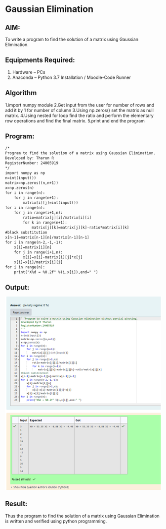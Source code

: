 # Gaussian Elimination

## AIM:
To write a program to find the solution of a matrix using Gaussian Elimination.

## Equipments Required:
1. Hardware – PCs
2. Anaconda – Python 3.7 Installation / Moodle-Code Runner

## Algorithm
1.import numpy module
2.Get input from the user for number of rows and add it by 1 for number of column
3.Using np.zeros() set the matrix as null matrix.
4.Using nested for loop find the ratio and perform the elementary row operations and find the final matrix.
5.print and end the program

## Program:
```
/*
Program to find the solution of a matrix using Gaussian Elimination.
Developed by: Tharun R
RegisterNumber: 24005919
*/
import numpy as np
n=int(input())
matrix=np.zeros((n,n+1))
x=np.zeros(n)
for i in range(n):
    for j in range(n+1):
        matrix[i][j]=int(input())
for i in range(n):
    for j in range(i+1,n):
        ratio=matrix[j][i]/matrix[i][i]
        for k in range(n+1):
            matrix[j][k]=matrix[j][k]-ratio*matrix[i][k]
#black substitution 
x[n-1]=matrix[n-1][n]/matrix[n-1][n-1]
for i in range(n-2,-1,-1):
    x[i]=matrix[i][n]
    for j in range(i+1,n):
        x[i]=x[i]-matrix[i][j]*x[j]
    x[i]=x[i]/matrix[i][i]
for i in range(n):
    print("X%d = %0.2f" %(i,x[i]),end=" ")
```

## Output:
![output](<Screenshot 2024-12-04 115411.png>)

## Result:
Thus the program to find the solution of a matrix using Gaussian Elimination is written and verified using python programming.


